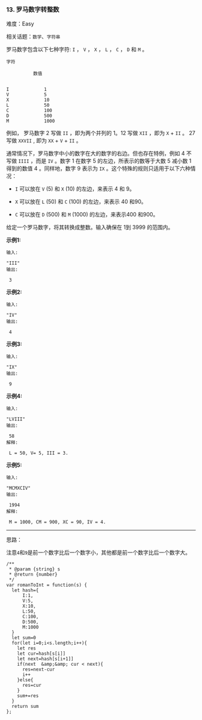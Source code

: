 ### 13. 罗马数字转整数

难度：Easy

相关话题：`数学`、`字符串`

罗马数字包含以下七种字符: `I` ， `V` ， `X` ， `L` ， `C` ， `D` 和 `M` 。



```
字符

          数值


I             1
V             5
X             10
L             50
C             100
D             500
M             1000
```


例如， 罗马数字 2 写做 `II` ，即为两个并列的 1。12 写做 `XII` ，即为 `X` + `II` 。 27 写做 `XXVII` , 即为 `XX` + `V` + `II` 。



通常情况下，罗马数字中小的数字在大的数字的右边。但也存在特例，例如 4 不写做 `IIII` ，而是 `IV` 。数字 1 在数字 5 的左边，所表示的数等于大数 5 减小数 1 得到的数值 4 。同样地，数字 9 表示为 `IX` 。这个特殊的规则只适用于以下六种情况：




* `I` 可以放在 `V` (5) 和 `X` (10) 的左边，来表示 4 和 9。

* `X` 可以放在 `L` (50) 和 `C` (100) 的左边，来表示 40 和90。

* `C` 可以放在 `D` (500) 和 `M` (1000) 的左边，来表示400 和900。





给定一个罗马数字，将其转换成整数。输入确保在 1到 3999 的范围内。



**示例1:** 



```
输入:

"III"
输出:

 3
```


**示例2:** 



```
输入:

"IV"
输出:

 4
```


**示例3:** 



```
输入:

"IX"
输出:

 9
```


**示例4:** 



```
输入:

"LVIII"
输出:

 58
解释:

 L = 50, V= 5, III = 3.
```


**示例5:** 



```
输入:

"MCMXCIV"
输出:

 1994
解释:

 M = 1000, CM = 900, XC = 90, IV = 4.
```



-----

思路：

注意`4`和`9`是前一个数字比后一个数字小，其他都是前一个数字比后一个数字大。
```
/**
 * @param {string} s
 * @return {number}
 */
var romanToInt = function(s) {
  let hash={
      I:1,
      V:5,
      X:10,
      L:50,
      C:100,
      D:500,
      M:1000
  }
  let sum=0
  for(let i=0;i<s.length;i++){
    let res
    let cur=hash[s[i]]
    let next=hash[s[i+1]]
    if(next  &amp;&amp; cur < next){
      res=next-cur
      i++
    }else{
      res=cur
    }
    sum+=res
  }
  return sum
};
```

